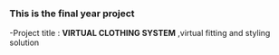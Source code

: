 ### This is the final year project 
  -Project title : __VIRTUAL CLOTHING SYSTEM__ ,virtual fitting and styling solution
